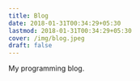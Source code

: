```yaml
---
title: Blog
date: 2018-01-31T00:34:29+05:30
lastmod: 2018-01-31T00:34:29+05:30
cover: /img/blog.jpeg
draft: false
---
```

My programming blog.
<!--more-->
